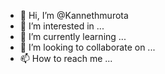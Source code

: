 - 👋 Hi, I’m @Kannethmurota
- 👀 I’m interested in ...
- 🌱 I’m currently learning ...
- 💞️ I’m looking to collaborate on ...
- 📫 How to reach me ...

<!---
Kannethmurota/Kannethmurota is a ✨ special ✨ repository because its `README.md` (this file) appears on your GitHub profile.
You can click the Preview link to take a look at your changes.
--->
